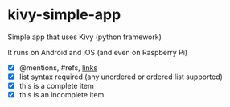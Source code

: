 # kivy-simple-app
Simple app that uses Kivy (python framework)

It runs on Android and iOS (and even on Raspberry Pi)

- [x] @mentions, #refs, [links]()
- [x] list syntax required (any unordered or ordered list supported)
- [x] this is a complete item
- [x] this is an incomplete item
